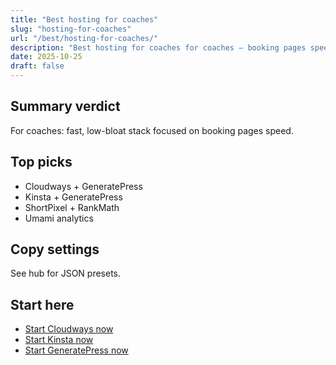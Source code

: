 ```yaml
---
title: "Best hosting for coaches"
slug: "hosting-for-coaches"
url: "/best/hosting-for-coaches/"
description: "Best hosting for coaches for coaches — booking pages speed."
date: 2025-10-25
draft: false
---
```



## Summary verdict

For coaches: fast, low-bloat stack focused on booking pages speed.


## Top picks

- Cloudways + GeneratePress
- Kinsta + GeneratePress
- ShortPixel + RankMath
- Umami analytics


## Copy settings

See hub for JSON presets.


## Start here

- [Start Cloudways now]([[AFFILIATE_CLOUDWAYS]]?utm_source=hub&utm_medium=button&utm_campaign=stack_select)
- [Start Kinsta now]([[AFFILIATE_KINSTA]]?utm_source=hub&utm_medium=button&utm_campaign=stack_select)
- [Start GeneratePress now]([[AFFILIATE_GENERATEPRESS]]?utm_source=hub&utm_medium=button&utm_campaign=stack_select)
